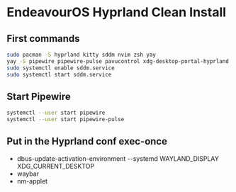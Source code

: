 # EndeavourOS Hyprland Clean Install

## First commands
```bash
sudo pacman -S hyprland kitty sddm nvim zsh yay
yay -S pipewire pipewire-pulse pavucontrol xdg-desktop-portal-hyprland thunar nwg-look arc-gtk-theme-eos rofi-wayland waybar network-manager-applet dunst
sudo systemctl enable sddm.service
sudo systemctl start sddm.service
```

## Start Pipewire
```bash
systemctl --user start pipewire
systemctl --user start pipewire-pulse
```

## Put in the Hyprland conf exec-once
- dbus-update-activation-environment --systemd WAYLAND_DISPLAY XDG_CURRENT_DESKTOP
- waybar
- nm-applet


